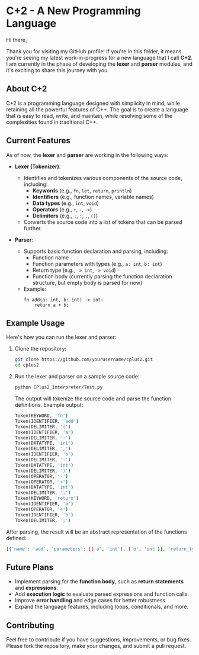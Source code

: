 # C+2 - A New Programming Language

Hi there,

Thank you for visiting my GitHub profile! If you're in this folder, it means you're seeing my latest work-in-progress for a new language that I call **C+2**. I am currently in the phase of developing the **lexer** and **parser** modules, and it's exciting to share this journey with you.

## About C+2

C+2 is a programming language designed with simplicity in mind, while retaining all the powerful features of C++. The goal is to create a language that is easy to read, write, and maintain, while resolving some of the complexities found in traditional C++.

## Current Features

As of now, the **lexer** and **parser** are working in the following ways:

- **Lexer (Tokenizer)**:
  - Identifies and tokenizes various components of the source code, including:
    - **Keywords** (e.g., `fn`, `let`, `return`, `println`)
    - **Identifiers** (e.g., function names, variable names)
    - **Data types** (e.g., `int`, `void`)
    - **Operators** (e.g., `+`, `-`, `->`)
    - **Delimiters** (e.g., `;`, `:`, `,`, `()`)
  - Converts the source code into a list of tokens that can be parsed further.

- **Parser**:
  - Supports basic function declaration and parsing, including:
    - Function name
    - Function parameters with types (e.g., `a: int`, `b: int`)
    - Return type (e.g., `-> int`, `-> void`)
    - Function body (currently parsing the function declaration structure, but empty body is parsed for now)
  - Example: 
    ```plaintext
    fn add(a: int, b: int) -> int:
        return a + b;
    ```

## Example Usage

Here's how you can run the lexer and parser:

1. Clone the repository:
   ```bash
   git clone https://github.com/yourusername/cplus2.git
   cd cplus2
   ```
   
2. Run the lexer and parser on a sample source code:
   ```bash
   python CPlus2_Interpreter/Test.py
   ```
     The output will tokenize the source code and parse the function definitions. Example output:
     ```bash
     Token(KEYWORD, 'fn')
     Token(IDENTIFIER, 'add')
     Token(DELIMITER, '(')
     Token(IDENTIFIER, 'a')
     Token(DELIMITER, ':')
     Token(DATATYPE, 'int')
     Token(DELIMITER, ',')
     Token(IDENTIFIER, 'b')
     Token(DELIMITER, ':')
     Token(DATATYPE, 'int')
     Token(DELIMITER, ')')
     Token(OPERATOR, '-')
     Token(OPERATOR, '>')
     Token(DATATYPE, 'int')
     Token(DELIMITER, ':')
     Token(KEYWORD, 'return')
     Token(IDENTIFIER, 'a')
     Token(OPERATOR, '+')
     Token(IDENTIFIER, 'b')
     Token(DELIMITER, ';')
     ```
After parsing, the result will be an abstract representation of the functions defined:
   ```bash
   [{'name': 'add', 'parameters': [('a', 'int'), ('b', 'int')], 'return_type': 'int', 'body': []}]
   ```
## Future Plans
  - Implement parsing for the **function body**, such as **return statements** and **expressions**.
  - Add **execution logic** to evaluate parsed expressions and function calls.
  - Improve **error handling** and edge cases for better robustness.
  - Expand the language features, including loops, conditionals, and more.

## Contributing
Feel free to contribute if you have suggestions, improvements, or bug fixes. Please fork the repository, make your changes, and submit a pull request.


